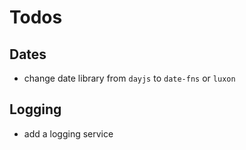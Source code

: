 # Todos

## Dates

- change date library from `dayjs` to `date-fns` or `luxon`

## Logging

- add a logging service
